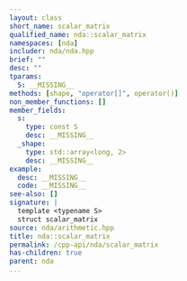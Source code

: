 ```yaml
---
layout: class
short_name: scalar_matrix
qualified_name: nda::scalar_matrix
namespaces: [nda]
includer: nda/nda.hpp
brief: ""
desc: ""
tparams:
  S: __MISSING__
methods: [shape, "operator[]", operator()]
non_member_functions: []
member_fields:
  s:
    type: const S
    desc: __MISSING__
  _shape:
    type: std::array<long, 2>
    desc: __MISSING__
example:
  desc: __MISSING__
  code: __MISSING__
see-also: []
signature: |
  template <typename S> 
  struct scalar_matrix
source: nda/arithmetic.hpp
title: nda::scalar_matrix
permalink: /cpp-api/nda/scalar_matrix
has-children: true
parent: nda
...
```


